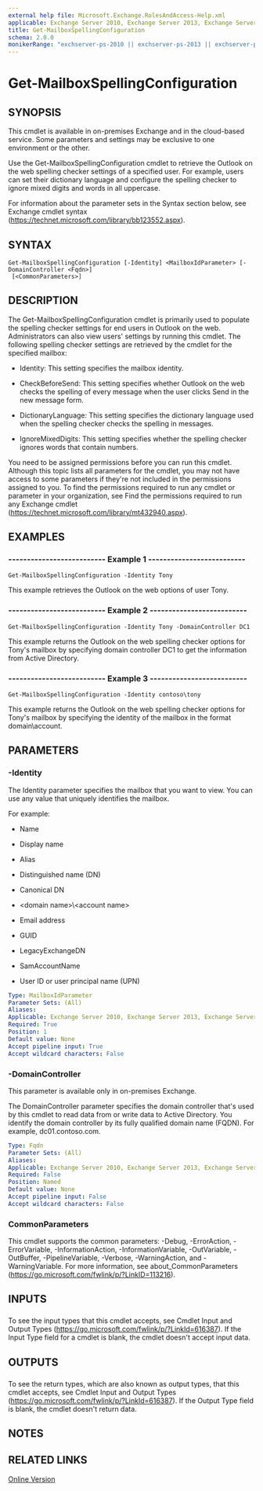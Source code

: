 ```yaml
---
external help file: Microsoft.Exchange.RolesAndAccess-Help.xml
applicable: Exchange Server 2010, Exchange Server 2013, Exchange Server 2016, Exchange Server 2019, Exchange Online
title: Get-MailboxSpellingConfiguration
schema: 2.0.0
monikerRange: "exchserver-ps-2010 || exchserver-ps-2013 || exchserver-ps-2016 || exchserver-ps-2019 || exchonline-ps"
---
```


# Get-MailboxSpellingConfiguration

## SYNOPSIS
This cmdlet is available in on-premises Exchange and in the cloud-based service. Some parameters and settings may be exclusive to one environment or the other.

Use the Get-MailboxSpellingConfiguration cmdlet to retrieve the Outlook on the web spelling checker settings of a specified user. For example, users can set their dictionary language and configure the spelling checker to ignore mixed digits and words in all uppercase.

For information about the parameter sets in the Syntax section below, see Exchange cmdlet syntax (https://technet.microsoft.com/library/bb123552.aspx).

## SYNTAX

```
Get-MailboxSpellingConfiguration [-Identity] <MailboxIdParameter> [-DomainController <Fqdn>]
 [<CommonParameters>]
```

## DESCRIPTION
The Get-MailboxSpellingConfiguration cmdlet is primarily used to populate the spelling checker settings for end users in Outlook on the web. Administrators can also view users' settings by running this cmdlet. The following spelling checker settings are retrieved by the cmdlet for the specified mailbox:

- Identity: This setting specifies the mailbox identity.

- CheckBeforeSend: This setting specifies whether Outlook on the web checks the spelling of every message when the user clicks Send in the new message form.

- DictionaryLanguage: This setting specifies the dictionary language used when the spelling checker checks the spelling in messages.

- IgnoreMixedDigits: This setting specifies whether the spelling checker ignores words that contain numbers.

You need to be assigned permissions before you can run this cmdlet. Although this topic lists all parameters for the cmdlet, you may not have access to some parameters if they're not included in the permissions assigned to you. To find the permissions required to run any cmdlet or parameter in your organization, see Find the permissions required to run any Exchange cmdlet (https://technet.microsoft.com/library/mt432940.aspx).

## EXAMPLES

### -------------------------- Example 1 --------------------------
```
Get-MailboxSpellingConfiguration -Identity Tony
```

This example retrieves the Outlook on the web options of user Tony.

### -------------------------- Example 2 --------------------------
```
Get-MailboxSpellingConfiguration -Identity Tony -DomainController DC1
```

This example returns the Outlook on the web spelling checker options for Tony's mailbox by specifying domain controller DC1 to get the information from Active Directory.

### -------------------------- Example 3 --------------------------
```
Get-MailboxSpellingConfiguration -Identity contoso\tony
```

This example returns the Outlook on the web spelling checker options for Tony's mailbox by specifying the identity of the mailbox in the format domain\\account.

## PARAMETERS

### -Identity
The Identity parameter specifies the mailbox that you want to view. You can use any value that uniquely identifies the mailbox.

For example:

- Name

- Display name

- Alias

- Distinguished name (DN)

- Canonical DN

- \<domain name\>\\\<account name\>

- Email address

- GUID

- LegacyExchangeDN

- SamAccountName

- User ID or user principal name (UPN)

```yaml
Type: MailboxIdParameter
Parameter Sets: (All)
Aliases:
Applicable: Exchange Server 2010, Exchange Server 2013, Exchange Server 2016, Exchange Online
Required: True
Position: 1
Default value: None
Accept pipeline input: True
Accept wildcard characters: False
```

### -DomainController
This parameter is available only in on-premises Exchange.

The DomainController parameter specifies the domain controller that's used by this cmdlet to read data from or write data to Active Directory. You identify the domain controller by its fully qualified domain name (FQDN). For example, dc01.contoso.com.

```yaml
Type: Fqdn
Parameter Sets: (All)
Aliases:
Applicable: Exchange Server 2010, Exchange Server 2013, Exchange Server 2016
Required: False
Position: Named
Default value: None
Accept pipeline input: False
Accept wildcard characters: False
```

### CommonParameters
This cmdlet supports the common parameters: -Debug, -ErrorAction, -ErrorVariable, -InformationAction, -InformationVariable, -OutVariable, -OutBuffer, -PipelineVariable, -Verbose, -WarningAction, and -WarningVariable. For more information, see about_CommonParameters (https://go.microsoft.com/fwlink/p/?LinkID=113216).

## INPUTS

###  
To see the input types that this cmdlet accepts, see Cmdlet Input and Output Types (https://go.microsoft.com/fwlink/p/?LinkId=616387). If the Input Type field for a cmdlet is blank, the cmdlet doesn't accept input data.

## OUTPUTS

###  
To see the return types, which are also known as output types, that this cmdlet accepts, see Cmdlet Input and Output Types (https://go.microsoft.com/fwlink/p/?LinkId=616387). If the Output Type field is blank, the cmdlet doesn't return data.

## NOTES

## RELATED LINKS

[Online Version](https://technet.microsoft.com/library/7695cde3-71d2-4523-8300-ada77cb8e7d4.aspx)
